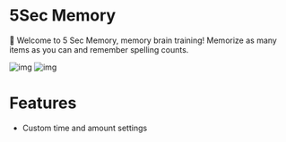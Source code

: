 # 5Sec Memory

🧠 Welcome to 5 Sec Memory, memory brain training! Memorize as many items as you can and remember spelling counts.

![img](https://i.imgur.com/HaVotnUl.png)
![img](https://i.imgur.com/ZV9qKj2l.png)

# Features
- Custom time and amount settings

